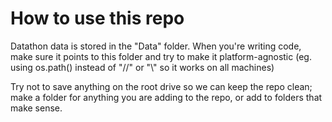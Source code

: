 # How to use this repo
Datathon data is stored in the "Data" folder. When you're writing code, make sure it points to this folder and try to make it platform-agnostic (eg. using os.path() instead of "//" or "\\" so it works on all machines)

Try not to save anything on the root drive so we can keep the repo clean; make a folder for anything you are adding to the repo, or add to folders that make sense.
